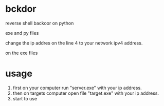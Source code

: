 # bckdor

reverse shell backoor on python

exe and py files

change the ip addres on the line 4 to your network ipv4 address.

 on the exe files

# usage

1. first on your computer run "server.exe" with your ip address.
2. then on targets computer open file "target.exe"  with your ip address.
3. start to use
